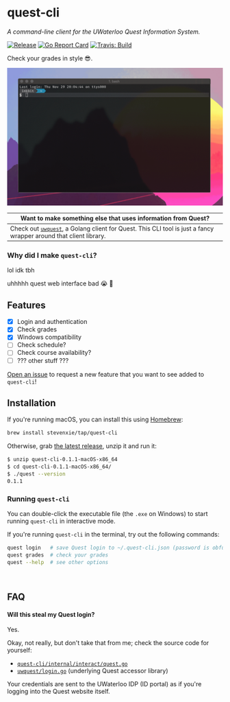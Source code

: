 # quest-cli

_A command-line client for the UWaterloo Quest Information System._

[![Release][release-img]][release]
[![Go Report Card][grp-img]][grp]
[![Travis: Build][travis-img]][travis]

Check your grades in style 😎.

<img src="./docs/demo.gif" width="725px" />

| Want to make something else that uses information from Quest?                                                                                             |
| --------------------------------------------------------------------------------------------------------------------------------------------------------- |
| Check out [`uwquest`](https://github.com/stevenxie/uwquest), a Golang client for Quest. This CLI tool is just a fancy wrapper around that client library. |

### Why did I make `quest-cli`?

lol idk tbh

uhhhhh quest web interface bad 😭 💯

## Features

- [x] Login and authentication
- [x] Check grades
- [x] Windows compatibility
- [ ] Check schedule?
- [ ] Check course availability?
- [ ] ??? other stuff ???

[Open an issue](https://github.com/stevenxie/quest-cli/issues/new) to request
a new feature that you want to see added to `quest-cli`!

## Installation

If you're running macOS, you can install this using [Homebrew](https://brew.sh):

```bash
brew install stevenxie/tap/quest-cli
```

Otherwise, grab
[the latest release](https://github.com/stevenxie/quest-cli/releases), unzip it
and run it:

```bash
$ unzip quest-cli-0.1.1-macOS-x86_64
$ cd quest-cli-0.1.1-macOS-x86_64/
$ ./quest --version
0.1.1
```

### Running `quest-cli`

You can double-click the executable file (the `.exe` on Windows) to start
running `quest-cli` in interactive mode.

If you're running `quest-cli` in the terminal, try out the following commands:

```bash
quest login   # save Quest login to ~/.quest-cli.json (password is obfuscated)
quest grades  # check your grades
quest --help  # see other options
```

<br />

## FAQ

#### Will this steal my Quest login?

Yes.

Okay, not really, but don't take that from me; check the source code for
yourself:

- [`quest-cli/internal/interact/quest.go`](https://github.com/stevenxie/quest-cli/blob/master/internal/interact/quest.go)
- [`uwquest/login.go`](https://github.com/stevenxie/uwquest/blob/master/login.go) (underlying Quest accessor library)

Your credentials are sent to the UWaterloo IDP (ID portal) as if you're
logging into the Quest website itself.

[grp]: https://goreportcard.com/report/github.com/stevenxie/quest-cli
[grp-img]: https://goreportcard.com/badge/github.com/stevenxie/quest-cli
[release]: https://github.com/stevenxie/quest-cli/releases
[release-img]: https://img.shields.io/github/release/stevenxie/quest-cli.svg
[travis]: https://travis-ci.com/stevenxie/quest-cli
[travis-img]: https://travis-ci.com/stevenxie/quest-cli.svg?branch=master
